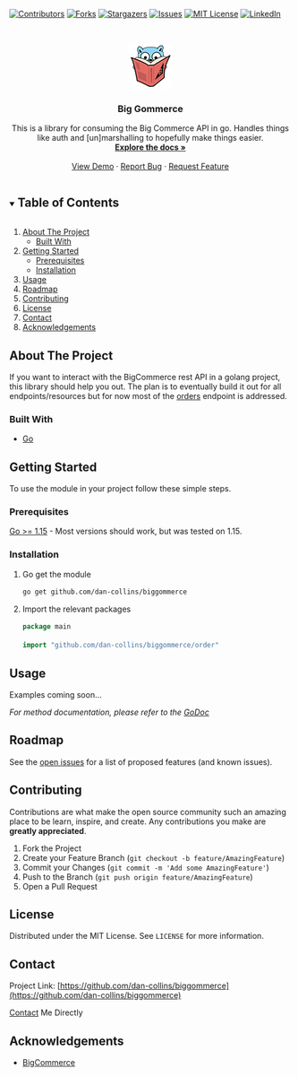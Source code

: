 <!--
*** Thanks for checking out the Best-README-Template. If you have a suggestion
*** that would make this better, please fork the repo and create a pull request
*** or simply open an issue with the tag "enhancement".
*** Thanks again! Now go create something AMAZING! :D
***
***
***
*** To avoid retyping too much info. Do a search and replace for the following:
*** dan-collins, biggommerce, twitter_handle, email, Big Gommerce, This is a library for consuming the Big Commerce API in go. Handles things like auth and [un]marshalling to hopefully make things easier.
-->



<!-- PROJECT SHIELDS -->
<!--
*** I'm using markdown "reference style" links for readability.
*** Reference links are enclosed in brackets [ ] instead of parentheses ( ).
*** See the bottom of this document for the declaration of the reference variables
*** for contributors-url, forks-url, etc. This is an optional, concise syntax you may use.
*** https://www.markdownguide.org/basic-syntax/#reference-style-links
-->
[![Contributors][contributors-shield]][contributors-url]
[![Forks][forks-shield]][forks-url]
[![Stargazers][stars-shield]][stars-url]
[![Issues][issues-shield]][issues-url]
[![MIT License][license-shield]][license-url]
[![LinkedIn][linkedin-shield]][linkedin-url]



<!-- PROJECT LOGO -->
<br />
<p align="center">
  <a href="https://github.com/dan-collins/biggommerce">
    <img src="images/logo80.png" alt="Logo" width="80" height="80">
  </a>

<h3 align="center">Big Gommerce</h3>

  <p align="center">
    This is a library for consuming the Big Commerce API in go. Handles things like auth and [un]marshalling to hopefully make things easier.
    <br />
    <a href="https://github.com/dan-collins/biggommerce"><strong>Explore the docs »</strong></a>
    <br />
    <br />
    <a href="https://github.com/dan-collins/biggommerce">View Demo</a>
    ·
    <a href="https://github.com/dan-collins/biggommerce/issues">Report Bug</a>
    ·
    <a href="https://github.com/dan-collins/biggommerce/issues">Request Feature</a>
  </p>
</p>



<!-- TABLE OF CONTENTS -->
<details open="open">
  <summary><h2 style="display: inline-block">Table of Contents</h2></summary>
  <ol>
    <li>
      <a href="#about-the-project">About The Project</a>
      <ul>
        <li><a href="#built-with">Built With</a></li>
      </ul>
    </li>
    <li>
      <a href="#getting-started">Getting Started</a>
      <ul>
        <li><a href="#prerequisites">Prerequisites</a></li>
        <li><a href="#installation">Installation</a></li>
      </ul>
    </li>
    <li><a href="#usage">Usage</a></li>
    <li><a href="#roadmap">Roadmap</a></li>
    <li><a href="#contributing">Contributing</a></li>
    <li><a href="#license">License</a></li>
    <li><a href="#contact">Contact</a></li>
    <li><a href="#acknowledgements">Acknowledgements</a></li>
  </ol>
</details>



<!-- ABOUT THE PROJECT -->
## About The Project

If you want to interact with the BigCommerce rest API in a golang project, this library should
help you out. The plan is to eventually build it out for all endpoints/resources but for now most of
the [orders](https://developer.bigcommerce.com/api-reference/store-management/orders/) endpoint is addressed.

### Built With

* [Go](https://golang.org/)



<!-- GETTING STARTED -->
## Getting Started

To use the module in your project follow these simple steps.

### Prerequisites

[Go >= 1.15](https://golang.org/dl/) - Most versions should work, but was tested on 1.15.

### Installation

1. Go get the module
   ```sh
   go get github.com/dan-collins/biggommerce
   ```
2. Import the relevant packages
   ```go
   package main

   import "github.com/dan-collins/biggommerce/order"
   ```



<!-- USAGE EXAMPLES -->
## Usage

Examples coming soon...

_For method documentation, please refer to the [GoDoc](https://pkg.go.dev/github.com/dan-collins/biggommerce#section-directories)_



<!-- ROADMAP -->
## Roadmap

See the [open issues](https://github.com/dan-collins/biggommerce/issues) for a list of proposed features (and known issues).



<!-- CONTRIBUTING -->
## Contributing

Contributions are what make the open source community such an amazing place to be learn, inspire, and create. Any contributions you make are **greatly appreciated**.

1. Fork the Project
2. Create your Feature Branch (`git checkout -b feature/AmazingFeature`)
3. Commit your Changes (`git commit -m 'Add some AmazingFeature'`)
4. Push to the Branch (`git push origin feature/AmazingFeature`)
5. Open a Pull Request



<!-- LICENSE -->
## License

Distributed under the MIT License. See `LICENSE` for more information.



<!-- CONTACT -->
## Contact

Project Link: [https://github.com/dan-collins/biggommerce](https://github.com/dan-collins/biggommerce)

[Contact](https://www.danjcollins.com/#contact) Me Directly


<!-- ACKNOWLEDGEMENTS -->
## Acknowledgements

* [BigCommerce](https://www.bigcommerce.com)





<!-- MARKDOWN LINKS & IMAGES -->
<!-- https://www.markdownguide.org/basic-syntax/#reference-style-links -->
[contributors-shield]: https://img.shields.io/github/contributors/dan-collins/repo.svg?style=for-the-badge
[contributors-url]: https://github.com/dan-collins/repo/graphs/contributors
[forks-shield]: https://img.shields.io/github/forks/dan-collins/repo.svg?style=for-the-badge
[forks-url]: https://github.com/dan-collins/repo/network/members
[stars-shield]: https://img.shields.io/github/stars/dan-collins/repo.svg?style=for-the-badge
[stars-url]: https://github.com/dan-collins/repo/stargazers
[issues-shield]: https://img.shields.io/github/issues/dan-collins/repo.svg?style=for-the-badge
[issues-url]: https://github.com/dan-collins/repo/issues
[license-shield]: https://img.shields.io/github/license/dan-collins/repo.svg?style=for-the-badge
[license-url]: https://github.com/dan-collins/repo/blob/master/LICENSE.txt
[linkedin-shield]: https://img.shields.io/badge/-LinkedIn-black.svg?style=for-the-badge&logo=linkedin&colorB=555
[linkedin-url]: https://linkedin.com/in/dan-collins